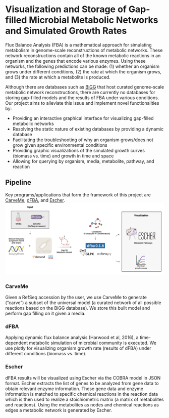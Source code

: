 # Visualization and Storage of Gap-filled Microbial Metabolic Networks and Simulated Growth Rates
Flux Balance Analysis (FBA) is a mathematical approach for simulating metabolism in genome-scale reconstructions of metabolic networks. These network reconstructions contain all of the known metabolic reactions in an organism and the genes that encode various enzymes. Using these networks, the following predictions can be made: (1) whether an organism grows under different conditions, (2) the rate at which the organism grows, and (3) the rate at which a metabolite is produced.

Although there are databases such as [BiGG](http://bigg.ucsd.edu) that host curated genome-scale metabolic network reconstructions, there are currently no databases for storing gap-filled models and the results of FBA under various conditions. Our project aims to alleviate this issue and implement novel functionalities by:
* Providing an interactive graphical interface for visualizing gap-filled metabolic networks
* Resolving the static nature of existing databases by providing a dynamic database
* Facilitating the troubleshooting of why an organism grows/does not grow given specific environmental conditions
* Providing graphic visualizations of the simulated growth curves (biomass vs. time) and growth in time and space
* Allowing for querying by organism, media, metabolite, pathway, and reaction

## Pipeline
Key programs/applications that form the framework of this project are [CarveMe](https://github.com/cdanielmachado/carveme), [dFBA](https://pypi.org/project/dfba/), and [Escher](https://escher.github.io/#/). 
![Workflow](tutorial/Images/pipeline.png)  
### CarveMe
Given a RefSeq accession by the user, we use CarveMe to generate (“carve”) a subset of the universal model (a curated network of all possible reactions based on the BiGG database). We store this built model and perform gap filling on it given a media. 
### dFBA
Applying dynamic flux balance analysis (Harwood et al, 2016), a time-dependent metabolic simulation of microbial community is executed. We use plotly for visualizing organism growth rate (results of dFBA) under different conditions (biomass vs. time).
### Escher 
dFBA results will be visualized using Escher via the COBRA model in JSON format. Escher extracts the list of genes to be analyzed from gene data to obtain relevant enzyme information. These gene data and enzyme information is matched to specific chemical reactions in the reaction data which is then used to realize a stoichiometric matrix (a matrix of metabolites and reactions). Using the metabolites as nodes and chemical reactions as edges a metabolic network is generated by Escher.

